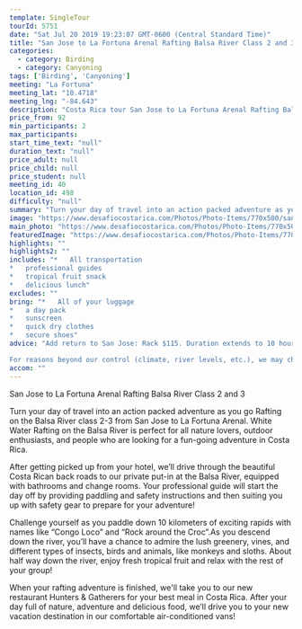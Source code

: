 ```yaml
---
template: SingleTour
tourId: 5751
date: "Sat Jul 20 2019 19:23:07 GMT-0600 (Central Standard Time)"
title: "San Jose to La Fortuna Arenal Rafting Balsa River Class 2 and 3"
categories: 
  - category: Birding
  - category: Canyoning
tags: ['Birding', 'Canyoning']
meeting: "La Fortuna"
meeting_lat: "10.4718"
meeting_lng: "-84.643"
description: "Costa Rica tour San Jose to La Fortuna Arenal Rafting Balsa River Class 2 and 3, id 5751"
price_from: 92
min_participants: 2
max_participants: 
start_time_text: "null"
duration_text: "null"
price_adult: null
price_child: null
price_student: null
meeting_id: 40
location_id: 498
difficulty: "null"
summary: "Turn your day of travel into an action packed adventure as you go Rafting on the Balsa River class 2-3 from San Jose to La Fortuna Arenal. White Water Rafting on the Balsa River is perfect for all nature lovers, outdoor enthusiasts, and people who are looking for a fun-going adventure in Costa Rica."
image: "https://www.desafiocostarica.com/Photos/Photo-Items/770x500/san-jose-to-from-la-fortuna---rafting-in-the-balsa-river---class-2-3--1.jpg"
main_photo: "https://www.desafiocostarica.com/Photos/Photo-Items/770x500/san-jose-to-from-la-fortuna---rafting-in-the-balsa-river---class-2-3--1.jpg"
featuredImage: "https://www.desafiocostarica.com/Photos/Photo-Items/770x500/san-jose-to-from-la-fortuna---rafting-in-the-balsa-river---class-2-3--1.jpg"
highlights: ""
highlights2: ""
includes: "*   All transportation
*   professional guides
*   tropical fruit snack
*   delicious lunch"
excludes: ""
bring: "*   All of your luggage
*   a day pack
*   sunscreen
*   quick dry clothes
*   secure shoes"
advice: "Add return to San Jose: Rack $115. Duration extends to 10 hours

For reasons beyond our control (climate, river levels, etc.), we may change to a more-suitable tour with an equal or similar adventure-appeal or offer other tour options so you don't miss out on a fun day in Costa Rica. We reserve the right to cancel a trip due to unfavorable conditions & will only run a tour according to our policies. Full refund is given if (on rare occasion) no tour is run. This adventure involves some inherent risk and physical exertion, so you must be in good physical condition!"
accom: ""
---
```

San Jose to La Fortuna Arenal Rafting Balsa River Class 2 and 3

Turn your day of travel into an action packed adventure as you go Rafting on the Balsa River class 2-3 from San Jose to La Fortuna Arenal. White Water Rafting on the Balsa River is perfect for all nature lovers, outdoor enthusiasts, and people who are looking for a fun-going adventure in Costa Rica.

After getting picked up from your hotel, we’ll drive through the beautiful Costa Rican back roads to our private put-in at the Balsa River, equipped with bathrooms and change rooms. Your professional guide will start the day off by providing paddling and safety instructions and then suiting you up with safety gear to prepare for your adventure!

Challenge yourself as you paddle down 10 kilometers of exciting rapids with names like “Congo Loco” and “Rock around the Croc”.As you descend down the river, you’ll have a chance to admire the lush greenery, vines, and different types of insects, birds and animals, like monkeys and sloths. About half way down the river, enjoy fresh tropical fruit and relax with the rest of your group!

When your rafting adventure is finished, we'll take you to our new restaurant Hunters & Gatherers for your best meal in Costa Rica. After your day full of nature, adventure and delicious food, we’ll drive you to your new vacation destination in our comfortable air-conditioned vans!